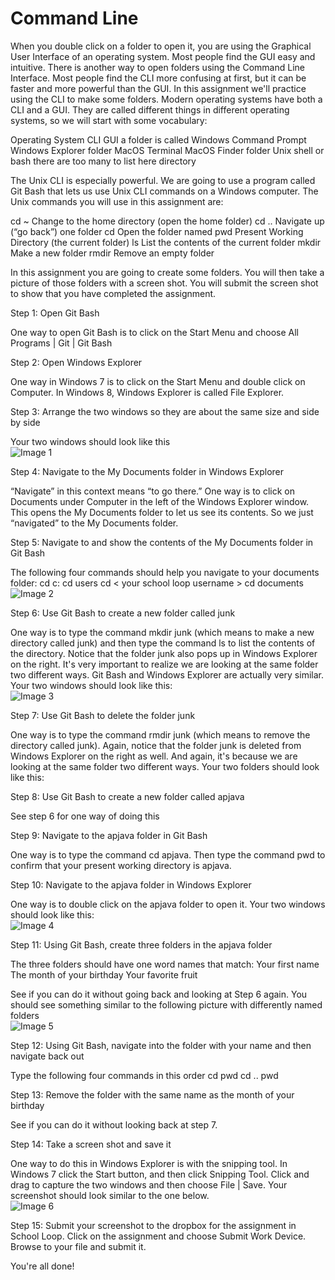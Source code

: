 Command Line
================

When you double click on a folder to open it, you are using the Graphical User Interface of an operating system. Most people find the GUI easy and intuitive. There is another way to open folders using the Command Line Interface. Most people find the CLI more confusing at first, but it can be faster and more powerful than the GUI. In this assignment we'll practice using the CLI to make some folders. Modern operating systems have both a CLI and a GUI. They are called different things in different operating systems, so we will start with some vocabulary:

Operating System	CLI					GUI							a folder is called
Windows				Command Prompt		Windows Explorer 				folder
MacOS				Terminal			MacOS Finder					folder
Unix 				shell or bash		there are too many to list here	directory

The Unix CLI is especially powerful. We are going to use a program called Git Bash that lets us use Unix CLI commands on a Windows computer. The Unix commands you will use in this assignment are:

cd ~					Change to the home directory (open the home folder)
cd ..					Navigate up (“go back”) one folder
cd <some folder>	Open the folder named <some folder>
pwd					Present Working Directory (the current folder)
ls						List the contents of the current folder 
mkdir					Make a new folder
rmdir					Remove an empty folder 

In this assignment you are going to create some folders. You will then take a picture of those folders with a screen shot. You will submit the screen shot to show that you have completed the assignment. 

Step 1: Open Git Bash

One way to open Git Bash is to click on the Start Menu and choose All Programs | Git | Git Bash

Step 2: Open Windows Explorer

One way in Windows 7 is to click on the Start Menu and double click on Computer. In Windows 8, Windows Explorer is called File Explorer.

Step 3: Arrange the two windows so they are about the same size and side by side

Your two windows should look like this  
![Image 1](https://APCSLowell.github.com/images/CLI1.png)

Step 4: Navigate to the My Documents folder in Windows Explorer

“Navigate” in this context means “to go there.” One way is to click on Documents under Computer in the left of the Windows Explorer window. This opens the My Documents folder to let us see its contents. So we just “navigated” to the My Documents folder.

Step 5: Navigate to and show the contents of the My Documents folder in Git Bash

The following four commands should help you navigate to your documents folder:
cd c:
cd users
cd < your school loop username >
cd documents  
![Image 2](https://APCSLowell.github.com/images/CLI2.png)

Step 6: Use Git Bash to create a new folder called junk

One way is to type the command mkdir junk (which means to make a new directory called junk) and then type the command ls to list the contents of the directory. Notice that the folder junk also pops up in Windows Explorer on the right. It's very important to realize we are looking at the same folder two different ways. Git Bash and Windows Explorer are actually very similar. Your two windows should look like this:  
![Image 3](https://APCSLowell.github.com/images/CLI3.png)

Step 7: Use Git Bash to delete the folder  junk

One way is to type the command rmdir junk (which means to remove the directory called junk). Again, notice that the folder junk is deleted from Windows Explorer on the right as well. And again, it's because we are looking at the same folder two different ways.  Your two folders should look like this:


Step 8: Use Git Bash to create a new folder called apjava

See step 6 for one way of doing this

Step 9: Navigate to the apjava folder in Git Bash

One way is to type the command cd apjava. Then type the command pwd to confirm that your present working directory is apjava.

Step 10: Navigate to the apjava folder in Windows Explorer

One way is to double click on the apjava folder to open it. Your two windows should look like this:  
![Image 4](https://APCSLowell.github.com/images/CLI4.png)

Step 11: Using Git Bash, create three folders in the apjava folder

The three folders should have one word names that match:
Your first name
The month of your birthday
Your favorite fruit

See if you can do it without going back and looking at Step 6 again. You should see something similar to the following picture with differently named folders  
![Image 5](https://APCSLowell.github.com/images/CLI5.png)

Step 12: Using Git Bash, navigate into the folder with your name and then navigate back out

Type the following four commands in this order
cd <your first name>
pwd
cd ..
pwd

Step 13: Remove the folder with the same name as the month of your birthday

See if you can do it without looking back at step 7.

Step 14: Take a screen shot and save it

One way to do this in Windows Explorer is with the snipping tool. In Windows 7 click the Start button, and then click Snipping Tool. Click and drag to capture the two windows and then choose File | Save. Your screenshot should look similar to the one below.  
![Image 6](https://APCSLowell.github.com/images/CLI6.png)

Step 15: Submit your screenshot to the dropbox for the assignment in School Loop. Click on the assignment and choose Submit Work Device. Browse to your file and submit it.

You're all done!